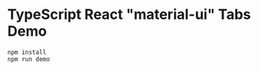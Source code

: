 TypeScript React "material-ui" Tabs Demo
===================================

```
npm install
npm run demo
```
